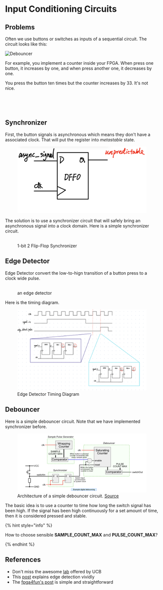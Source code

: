 # Input Conditioning Circuits

## Problems

Often we use buttons or switches as inputs of a sequential circuit. The circuit looks like this:

![Debouncer](https://www.fpga4fun.com/images/FlashyDebouncer/Debouncer.gif)

For example, you implement a counter inside your FPGA. When press one button, it increases by one,
 and when press another one, it decreases by one.

You press the button ten times but the counter increases by 33. It's not nice.

<figure><img src="https://www.fpga4fun.com/images/FlashyDebouncer/Count0.jpg" alt=""><figcaption></figcaption></figure>

<figure><img src="https://www.fpga4fun.com/images/FlashyDebouncer/Count1.jpg" alt=""><figcaption></figcaption></figure>

## Synchronizer

First, the button signals is asynchronous which means they don't have a associated clock.
 That will put the register into *metastable* state.

<figure><img src="../.gitbook/assets/async_signal.jpg" alt=""><figcaption></figcaption></figure>

The solution is to use a synchronizer circuit that will safely bring an asynchronous signal into a clock domain.
 Here is a simple synchronizer circuit.

<figure><img src="https://github.com/EECS150/fpga_labs_sp24/raw/main/lab3/figs/synchronizer.png" alt=""><figcaption>1-bit 2 Flip-Flop Synchronizer</figcaption></figure>

## Edge Detector

Edge Detector convert the low-to-hign transition of a button press to a clock wide pulse.

<figure><img src="https://www.doulos.com/media/1547/edge_detect.gif?width=428&height=147" alt=""><figcaption>an edge detector</figcaption></figure>

Here is the timing diagram.

<figure><img src="../.gitbook/assets/edge_detector.jpg" alt=""><figcaption>Edge Detector Timing Diagram</figcaption></figure>

## Debouncer

Here is a simple debouncer circuit. Note that we have implemented synchronizer before.

<figure><img src="../.gitbook/assets/debouncer.png" alt=""><figcaption>Architecture of a simple debouncer circuit. <a href="http://www.labbookpages.co.uk/electronics/debounce.html">Source</a></figcaption></figure>

The basic idea is to use a counter to time how long the switch signal has been high. If the signal has been high continuously for a set amount of time, then it is considered pressed and stable.

{% hint style="info" %}

How to choose sensible **SAMPLE_COUNT_MAX** and **PULSE_COUNT_MAX**?

{% endhint %}


## References

* Don't miss the awesome [lab](https://github.com/EECS150/fpga_labs_sp24/tree/main/lab3#input-conditioning-circuits) offered by UCB
* This [post](https://www.doulos.com/knowhow/fpga/synchronization-and-edge-detection/) explains edge detection vividly
* The [fpga4fun's post](https://www.fpga4fun.com/Debouncer.html) is simple and straightforward

